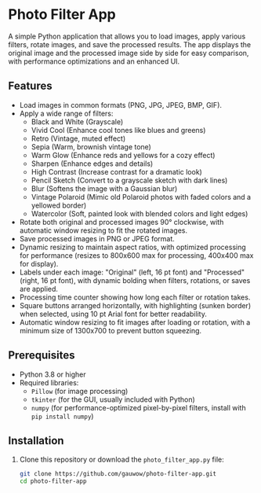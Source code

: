 # Photo Filter App

A simple Python application that allows you to load images, apply various filters, rotate images, and save the processed results. The app displays the original image and the processed image side by side for easy comparison, with performance optimizations and an enhanced UI.

## Features
- Load images in common formats (PNG, JPG, JPEG, BMP, GIF).
- Apply a wide range of filters:
  - Black and White (Grayscale)
  - Vivid Cool (Enhance cool tones like blues and greens)
  - Retro (Vintage, muted effect)
  - Sepia (Warm, brownish vintage tone)
  - Warm Glow (Enhance reds and yellows for a cozy effect)
  - Sharpen (Enhance edges and details)
  - High Contrast (Increase contrast for a dramatic look)
  - Pencil Sketch (Convert to a grayscale sketch with dark lines)
  - Blur (Softens the image with a Gaussian blur)
  - Vintage Polaroid (Mimic old Polaroid photos with faded colors and a yellowed border)
  - Watercolor (Soft, painted look with blended colors and light edges)
- Rotate both original and processed images 90° clockwise, with automatic window resizing to fit the rotated images.
- Save processed images in PNG or JPEG format.
- Dynamic resizing to maintain aspect ratios, with optimized processing for performance (resizes to 800x600 max for processing, 400x400 max for display).
- Labels under each image: "Original" (left, 16 pt font) and "Processed" (right, 16 pt font), with dynamic bolding when filters, rotations, or saves are applied.
- Processing time counter showing how long each filter or rotation takes.
- Square buttons arranged horizontally, with highlighting (sunken border) when selected, using 10 pt Arial font for better readability.
- Automatic window resizing to fit images after loading or rotation, with a minimum size of 1300x700 to prevent button squeezing.

## Prerequisites
- Python 3.8 or higher
- Required libraries:
  - `Pillow` (for image processing)
  - `tkinter` (for the GUI, usually included with Python)
  - `numpy` (for performance-optimized pixel-by-pixel filters, install with `pip install numpy`)

## Installation
1. Clone this repository or download the `photo_filter_app.py` file:
   ```bash
   git clone https://github.com/gauwow/photo-filter-app.git
   cd photo-filter-app
